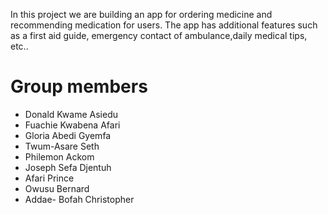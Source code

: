 In this project we are building an app for ordering medicine and recommending medication for users. The app has additional features such as a first aid guide, emergency contact of ambulance,daily medical tips, etc..

# Group members
- Donald Kwame Asiedu
- Fuachie Kwabena Afari
- Gloria Abedi Gyemfa 
- Twum-Asare Seth
- Philemon Ackom
- Joseph Sefa Djentuh
- Afari Prince
- Owusu Bernard
- Addae- Bofah Christopher

